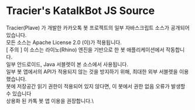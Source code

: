 # Tracier's KatalkBot JS Source
 Tracier(Plave) 가 개발한 카카오톡 봇 프로젝트의 일부 자바스크립트 소스가 공개되어 있습니다.\
 모든 소스는 Apache License 2.0 (이)가 적용됩니다.\
 [ 주의 ] 이 소스는 라이노(Rhino) 엔진을 기반으로 한 봇 애플리케이션에서 작동합니다.\
 일부 안드로이드, Java 서블렛이 본 소스에서 사용됩니다.\
 일부 봇 앱에서의 API가 적용되지 않는 것을 방지하기 위해, 최대한 외부 서블렛을 이용했습니다.\
 봇에 저장공간 읽기 권한이 적용되어 있지 않다면, 이 봇에서 권한 없음 오류가 발생할 수 있습니다\
 상용화 된 카톡 봇 앱 이용을 권장합니다.\
